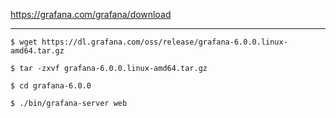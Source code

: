 https://grafana.com/grafana/download

---

```
$ wget https://dl.grafana.com/oss/release/grafana-6.0.0.linux-amd64.tar.gz

$ tar -zxvf grafana-6.0.0.linux-amd64.tar.gz

$ cd grafana-6.0.0

$ ./bin/grafana-server web
```